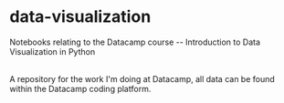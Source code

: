 # data-visualization
Notebooks relating to the Datacamp course -- Introduction to Data Visualization in Python 

<br>
A repository for the work I'm doing at Datacamp, all data can be found within the Datacamp coding platform.
